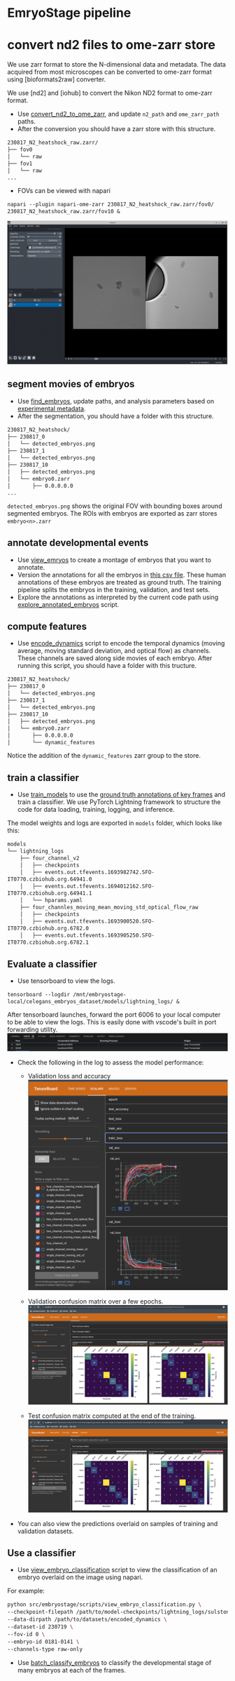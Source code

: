 # EmryoStage pipeline

# convert nd2 files to ome-zarr store


We use zarr format to store the N-dimensional data and metadata. The data acquired from most microscopes can be converted to ome-zarr format using [bioformats2raw] converter.

We use [nd2] and [iohub] to convert the Nikon ND2 format to ome-zarr format.

* Use [convert_nd2_to_ome_zarr](../src/embryostage/scripts/convert_nd2_to_ome_zarr.py), and update `n2_path` and `ome_zarr_path` paths.
* After the conversion you should have a zarr store with this structure.
```
230817_N2_heatshock_raw.zarr/
├── fov0
│   └── raw
├── fov1
│   └── raw
...
```
* FOVs can be viewed with napari

```
napari --plugin napari-ome-zarr 230817_N2_heatshock_raw.zarr/fov0/ 230817_N2_heatshock_raw.zarr/fov10 &
```
![raw images](fovs_raw.png)

## segment movies of embryos
* Use [find_embryos](../src/embryostage/scripts/find_embryos.py), update paths, and analysis parameters based on [experimental metadata](../ground_truth/embryo_metadata.csv).
* After the segmentation, you should have a folder with this structure.
```
230817_N2_heatshock/
├── 230817_0
│   └── detected_embryos.png 
├── 230817_1
│   └── detected_embryos.png
├── 230817_10
│   ├── detected_embryos.png
│   └── embryo0.zarr
│       ├── 0.0.0.0.0
...
```
`detected_embryos.png` shows the original FOV with bounding boxes around segmented embryos. The ROIs with embryos are exported as zarr stores `embryo<n>.zarr`

## annotate developmental events
* Use [view_emryos](../src/embryostage/scripts/view_embryos.py) to create a montage of embryos that you want to annotate.
* Version the annotations for all the embryos in [this csv file](../ground_truth/embryo_developmental_stage.csv). These human annotations of these embryos are treated as ground truth. The training pipeline splits the embryos in the training, validation, and test sets.
* Explore the annotations as interpreted by the current code path using [explore_annotated_embryos](../src/embryostage/scripts/explore_annotated_embryos.py) script.

## compute features
* Use [encode_dynamics](../src/embryostage/scripts/encode_dynamics.py) script to encode the temporal dynamics (moving average, moving standard deviation, and optical flow) as channels. These channels are saved along side movies of each embryo. After running this script, you should have a folder with this tructure.

```
230817_N2_heatshock/
├── 230817_0
│   └── detected_embryos.png
├── 230817_1
│   └── detected_embryos.png
├── 230817_10
│   ├── detected_embryos.png
│   └── embryo0.zarr
│       ├── 0.0.0.0.0
│       └── dynamic_features
```

Notice the addition of the `dynamic_features` zarr group to the store.

## train a classifier
* Use [train_models](../src/embryostage/scripts/train_models.py) to use the [ground truth annotations of key frames](../ground_truth/embryo_developmental_stage.csv) and train a classifier. We use PyTorch Lightning framework to structure the code for data loading, training, logging, and inference.

The model weights and logs are exported in `models` folder, which looks like this:
```
models
└── lightning_logs
    ├── four_channel_v2
    │   ├── checkpoints
    │   ├── events.out.tfevents.1693982742.SFO-IT0770.czbiohub.org.64941.0
    │   ├── events.out.tfevents.1694012162.SFO-IT0770.czbiohub.org.64941.1
    │   └── hparams.yaml
    ├── four_channles_moving_mean_moving_std_optical_flow_raw
    │   ├── checkpoints
    │   ├── events.out.tfevents.1693900520.SFO-IT0770.czbiohub.org.6782.0
    │   ├── events.out.tfevents.1693905250.SFO-IT0770.czbiohub.org.6782.1
```

## Evaluate a classifier
* Use tensorboard to view the logs. 
```
tensorboard --logdir /mnt/embryostage-local/celegans_embryos_dataset/models/lightning_logs/ &
```

After tensorboard launches, forward the port 6006 to your local computer to be able to view the logs. This is easily done with vscode's built in port forwarding utility. 
![Alt text](tensorboard_portforward.png)

* Check the following in the log to assess the model performance:
    * Validation loss and accuracy
    ![Alt text](tensorboard_validation.png)

    * Validation confusion matrix over a few epochs.
    ![Alt text](tensorboard_validation_confusion.png)

    * Test confusion matrix computed at the end of the training.
    ![Alt text](tensorboard_test_confusion.png)

* You can also view the predictions overlaid on samples of training and validation datasets. 


##  Use a classifier
* Use [view_embryo_classification](../src/embryostage/scripts/view_embryo_classification.py) script to view the classification of an embryo overlaid on the image using napari.

For example:
```sh
python src/embryostage/scripts/view_embryo_classification.py \
--checkpoint-filepath /path/to/model-checkpoints/lightning_logs/sulstonNet_heatshock_7classes_raw/checkpoints/checkpoint-epoch=17-val_loss=0.12.ckpt \
--data-dirpath /path/to/datasets/encoded_dynamics \
--dataset-id 230719 \
--fov-id 0 \
--embryo-id 0181-0141 \
--channels-type raw-only
```


* Use [batch_classify_embryos](../src/embryostage/scripts/batch_classify_embryos.py) to classify the developmental stage of many embryos at each of the frames.